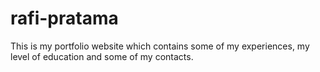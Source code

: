 # rafi-pratama
This is my portfolio website which contains some of my experiences, my level of education and some of my contacts.
